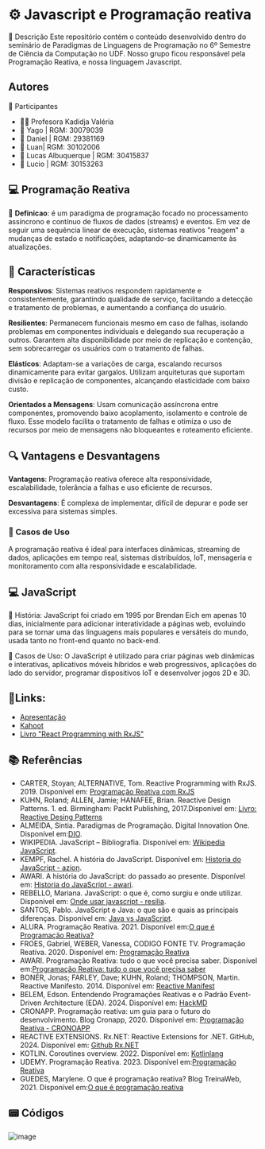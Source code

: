  
# ⚙️ Javascript e Programação reativa

📜 Descrição
Este repositório contém o conteúdo desenvolvido dentro do seminário de Paradigmas de Linguagens de Programação no 6º Semestre de Ciência da Computação no UDF.
Nosso grupo ficou responsável pela Programação Reativa, e nossa linguagem Javascript.


## Autores

👥 Participantes
- 👩‍🏫 Profesora Kadidja Valéria
- 👤 Yago | RGM: 30079039
- 👤 Daniel | RGM: 29381169
- 👤 Luan| RGM: 30102006
- 👤 Lucas Albuquerque | RGM: 30415837
- 👤 Lucio | RGM: 30153263


## 💻 Programação Reativa

📖 **Definicao**: é um paradigma de programação focado no processamento assíncrono e contínuo de fluxos de dados (streams) e eventos. Em vez de seguir uma sequência linear de execução, sistemas reativos "reagem" a mudanças de estado e notificações, adaptando-se dinamicamente às atualizações.
## 🔑 Características

**Responsivos**: Sistemas reativos respondem rapidamente e consistentemente, garantindo qualidade de serviço, facilitando a detecção e tratamento de problemas, e aumentando a confiança do usuário.

**Resilientes**: Permanecem funcionais mesmo em caso de falhas, isolando problemas em componentes individuais e delegando sua recuperação a outros. Garantem alta disponibilidade por meio de replicação e contenção, sem sobrecarregar os usuários com o tratamento de falhas.

**Elásticos**: Adaptam-se a variações de carga, escalando recursos dinamicamente para evitar gargalos. Utilizam arquiteturas que suportam divisão e replicação de componentes, alcançando elasticidade com baixo custo.

**Orientados a Mensagens**: Usam comunicação assíncrona entre componentes, promovendo baixo acoplamento, isolamento e controle de fluxo. Esse modelo facilita o tratamento de falhas e otimiza o uso de recursos por meio de mensagens não bloqueantes e roteamento eficiente.
## 🔍 Vantagens e Desvantagens

**Vantagens**: Programação reativa oferece alta responsividade, escalabilidade, tolerância a falhas e uso eficiente de recursos.

**Desvantagens**: É complexa de implementar, difícil de depurar e pode ser excessiva para sistemas simples.

### 📌 Casos de Uso
A programação reativa é ideal para interfaces dinâmicas, streaming de dados, aplicações em tempo real, sistemas distribuídos, IoT, mensageria e monitoramento com alta responsividade e escalabilidade.

## 💻 JavaScript 


📜 História: JavaScript foi criado em 1995 por Brendan Eich em apenas 10 dias, inicialmente para adicionar interatividade a páginas web, evoluindo para se tornar uma das linguagens mais populares e versáteis do mundo, usada tanto no front-end quanto no back-end.

📌 Casos de Uso: O JavaScript é utilizado para criar páginas web dinâmicas e interativas, aplicativos móveis híbridos e web progressivos, aplicações do lado do servidor, programar dispositivos IoT e desenvolver jogos 2D e 3D.

## 🔗Links:
- [Apresentação](https://app.genially.com/editor/670c34f6b7b73200a45a927b)
- [Kahoot](https://create.kahoot.it/share/perguntas-sobre-reatividade/17febd2c-ae29-469e-bf0d-e7927e22b1f6)
- [Livro "React Programming with RxJS"](https://hoclaptrinhdanang.com/downloads/pdf/react/Reactive%20Programming%20with%20RxJS.pdf)

## 📚 Referências
- CARTER, Stoyan; ALTERNATIVE, Tom. Reactive Programming with RxJS. 2019. Disponível em: [Programação Reativa com RxJS](https://hoclaptrinhdanang.com/downloads/pdf/react/Reactive%20Programming%20with%20RxJS.pdf.)
- KUHN, Roland; ALLEN, Jamie; HANAFEE, Brian. Reactive Design Patterns. 1. ed. Birmingham: Packt Publishing, 2017.Disponivel em: [Livro: Reactive Desing Patterns](https://content.lightbend.com/hubfs/collateral/ebook/ebook_reactive_design_patterns.pdf)
- ALMEIDA, Sintia. Paradigmas de Programação. Digital Innovation One. Disponível em:[DIO](https://www.dio.me/articles/paradigmas-de-programacao-1J5X9H).
- WIKIPEDIA. JavaScript – Bibliografia. Disponível em: [Wikipedia JavaScript](https://pt.wikipedia.org/wiki/JavaScript).
- KEMPF, Rachel. A história do JavaScript. Disponível em: [Historia do JavaScript - azion](https://www.azion.com/pt-br/blog/a-historia-do-javascript/).
- AWARI. A história do JavaScript: do passado ao presente. Disponível em: [Historia do JavaScript - awari](https://awari.com.br/a-historia-do-javascript-do-passado-ao-presente/).
- REBELLO, Mariana. JavaScript: o que é, como surgiu e onde utilizar. Disponível em: [Onde usar javascript - resilia](https://www.resilia.com.br/blog/javascript-o-que-e-como-surgiu-e-onde-utilizar/).
- SANTOS, Pablo. JavaScript e Java: o que são e quais as principais diferenças. Disponível em: [Java vs JavaScript](https://arphoenix.com.br/javascript-e-java-o-que-sao-e-quais-as-principais-diferencas/).
- ALURA. Programação Reativa. 2021. Disponível em:[O que é Programação Reativa?](https://www.youtube.com/watch?v=ifA-57jTk7Y&ab_channel=Alura.)
- FROES, Gabriel, WEBER, Vanessa, CODIGO FONTE TV. Programação Reativa. 2020. Disponível em: [Programação Reativa](https://www.youtube.com/watch?v=OssqXGdmbAE&t=302s&ab_channel=C%C3%B3digoFonteTV)
- AWARI. Programação Reativa: tudo o que você precisa saber. Disponível em:[Programação Reativa: tudo o que você precisa saber](https://awari.com.br/o-que-e-programacao-reativa-tudo-o-que-voce-precisa-saber/#:~:text=A%20programa%C3%A7%C3%A3o%20reativa%20busca%20garantir,e%20sistemas%20de%20negocia%C3%A7%C3%A3o%20financeira.) 
- BONÉR, Jonas; FARLEY, Dave; KUHN, Roland; THOMPSON, Martin. Reactive Manifesto. 2014. Disponível em: [Reactive Manifest](https://www.reactivemanifesto.org/pt-BR.)
- BELEM, Edson. Entendendo Programações Reativas e o Padrão Event-Driven Architecture (EDA). 2024. Disponível em: [HackMD](https://hackmd.io/@edsonbelem/S1IYRC8Fp?utm_source=preview-mode&utm_medium=rec) 
- CRONAPP. Programação reativa: um guia para o futuro do desenvolvimento. Blog Cronapp, 2020. Dísponivel em: [Programação Reativa - CRONOAPP](https://blog.cronapp.io/programacao-reativa/)
- REACTIVE EXTENSIONS. Rx.NET: Reactive Extensions for .NET. GitHub, 2024. Disponível em: [Github Rx.NET](https://github.com/Reactive-Extensions/Rx.NET)
- KOTLIN. Coroutines overview. 2022. Disponível em: [Kotlinlang](https://kotlinlang.org/docs/coroutines-overview.html)
- UDEMY. Programação Reativa. 2023. Disponível em:[Programação Reativa](https://www.udemy.com/course/programacao-reativa/?srsltid=AfmBOor8-KePQwvyzhrDcXVuFIY9DlTEeGd7q3AfujA7JLzAqBOLElGb)
- GUEDES, Marylene. O que é programação reativa? Blog TreinaWeb, 2021. Disponível em:[O que é programação reativa](https://www.treinaweb.com.br/blog/o-que-e-programacao-reativa) 

## 📟 Códigos
![image](https://github.com/user-attachments/assets/70eec7dd-ddf4-43f3-b4fc-2822024e25f2)

